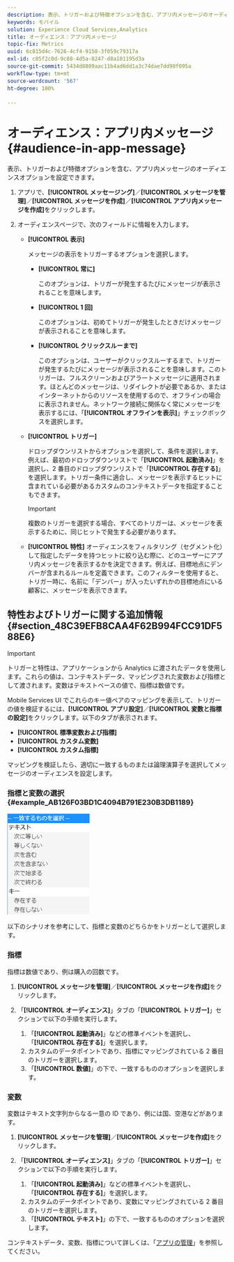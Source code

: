 ```yaml
---
description: 表示、トリガーおよび特徴オプションを含む、アプリ内メッセージのオーディエンスオプションを設定できます。
keywords: モバイル
solution: Experience Cloud Services,Analytics
title: オーディエンス：アプリ内メッセージ
topic-fix: Metrics
uuid: 6c815d4c-7626-4cf4-9158-3f059c79317a
exl-id: c85f2c0d-9c88-4d5a-8247-d8a101195d3a
source-git-commit: 5434d8809aac11b4ad6dd1a3c74dae7dd98f095a
workflow-type: tm+mt
source-wordcount: '567'
ht-degree: 100%

---
```


# オーディエンス：アプリ内メッセージ {#audience-in-app-message}

表示、トリガーおよび特徴オプションを含む、アプリ内メッセージのオーディエンスオプションを設定できます。

1. アプリで、**[!UICONTROL メッセージング]**／**[!UICONTROL メッセージを管理]**／**[!UICONTROL メッセージを作成]**／**[!UICONTROL アプリ内メッセージを作成]**&#x200B;をクリックします。
1. オーディエンスページで、次のフィールドに情報を入力します。

   * **[!UICONTROL 表示]**

      メッセージの表示をトリガーするオプションを選択します。

      * **[!UICONTROL 常に]**

         このオプションは、トリガーが発生するたびにメッセージが表示されることを意味します。

      * **[!UICONTROL 1 回]**

         このオプションは、初めてトリガーが発生したときだけメッセージが表示されることを意味します。

      * **[!UICONTROL クリックスルーまで]**

         このオプションは、ユーザーがクリックスルーするまで、トリガーが発生するたびにメッセージが表示されることを意味します。このトリガーは、フルスクリーンおよびアラートメッセージに適用されます。ほとんどのメッセージは、リダイレクトが必要であるか、またはインターネットからのリソースを使用するので、オフラインの場合に表示されません。ネットワーク接続に関係なく常にメッセージを表示するには、「**[!UICONTROL オフラインを表示]**」チェックボックスを選択します。
   * **[!UICONTROL トリガー]**

      ドロップダウンリストからオプションを選択して、条件を選択します。例えば、最初のドロップダウンリストで「**[!UICONTROL 起動済み]**」を選択し、2 番目のドロップダウンリストで「**[!UICONTROL 存在する]**」を選択します。トリガー条件に適合し、メッセージを表示するヒットに含まれている必要があるカスタムのコンテキストデータを指定することもできます。

      >[!IMPORTANT]
      >
      >複数のトリガーを選択する場合、すべてのトリガーは、メッセージを表示するために、同じヒットで発生する必要があります。

   * **[!UICONTROL 特性]**
オーディエンスをフィルタリング（セグメント化）して指定したデータを持つヒットに絞り込む際に、どのユーザーにアプリ内メッセージを表示するかを決定できます。例えば、目標地点にデンバーが含まれるルールを定義できます。このフィルターを使用すると、トリガー時に、名前に「デンバー」が入ったいずれかの目標地点にいる顧客に、メッセージを表示できます。


## 特性およびトリガーに関する追加情報 {#section_48C39EFB8CAA4F62B994FCC91DF588E6}

>[!IMPORTANT]
>
>トリガーと特性は、アプリケーションから Analytics に渡されたデータを使用します。これらの値は、コンテキストデータ、マッピングされた変数および指標として渡されます。変数はテキストベースの値で、指標は数値です。

Mobile Services UI でこれらのキー値ペアのマッピングを表示して、トリガーの値を検証するには、**[!UICONTROL アプリ設定]**／**[!UICONTROL 変数と指標の設定]**&#x200B;をクリックします。以下のタブが表示されます。

* **[!UICONTROL 標準変数および指標]**
* **[!UICONTROL カスタム変数]**
* **[!UICONTROL カスタム指標]**

マッピングを検証したら、適切に一致するものまたは論理演算子を選択してメッセージのオーディエンスを設定します。

### 指標と変数の選択 {#example_AB126F03BD1C4094B791E230B3DB1189}

![トリガーオプション](assets/custom_trigger_matcher_options.png)

以下のシナリオを参考にして、指標と変数のどちらかをトリガーとして選択します。

### 指標

指標は数値であり、例は購入の回数です。

1. **[!UICONTROL メッセージを管理]**／**[!UICONTROL メッセージを作成]**&#x200B;をクリックします。
1. 「**[!UICONTROL オーディエンス]**」タブの「**[!UICONTROL トリガー]**」セクションで以下の手順を実行します。

   1. 「**[!UICONTROL 起動済み]**」などの標準イベントを選択し、「**[!UICONTROL 存在する]**」を選択します。
   1. カスタムのデータポイントであり、指標にマッピングされている 2 番目のトリガーを選択します。
   1. 「**[!UICONTROL 数値]**」の下で、一致するもののオプションを選択します。

### 変数

変数はテキスト文字列からなる一意の ID であり、例には国、空港などがあります。

1. **[!UICONTROL メッセージを管理]**／**[!UICONTROL メッセージを作成]**&#x200B;をクリックします。
1. 「**[!UICONTROL オーディエンス]**」タブの「**[!UICONTROL トリガー]**」セクションで以下の手順を実行します。

   1. 「**[!UICONTROL 起動済み]**」などの標準イベントを選択し、「**[!UICONTROL 存在する]**」を選択します。
   1. カスタムのデータポイントであり、変数にマッピングされている 2 番目のトリガーを選択します。
   1. 「**[!UICONTROL テキスト]**」の下で、一致するもののオプションを選択します。

コンテキストデータ、変数、指標について詳しくは、「[アプリの管理](/help/using/manage-apps/manage-apps.md)」を参照してください。
